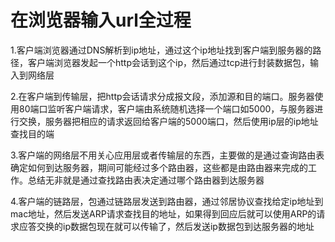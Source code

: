 # 在浏览器输入url全过程

1.客户端浏览器通过DNS解析到ip地址，通过这个ip地址找到客户端到服务器的路径，客户端浏览器发起一个http会话到这个ip，然后通过tcp进行封装数据包，输入到网络层
   
2.在客户端到传输层，把http会话请求分成报文段，添加源和目的端口。服务器使用80端口监听客户端请求，客户端由系统随机选择一个端口如5000，与服务器进行交换，服务器把相应的请求返回给客户端的5000端口，然后使用ip层的ip地址查找目的端
   
3.客户端的网络层不用关心应用层或者传输层的东西，主要做的是通过查询路由表确定如何到达服务器，期间可能经过多个路由器，这些都是由路由器来完成的工作。总结无非就是通过查找路由表决定通过哪个路由器到达服务器
   
4.客户端的链路层，包通过链路层发送到路由器，通过邻居协议查找给定ip地址到mac地址，然后发送ARP请求查找目的地址，如果得到回应后就可以使用ARP的请求应答交换的ip数据包现在就可以传输了，然后发送ip数据包到达服务器的地址